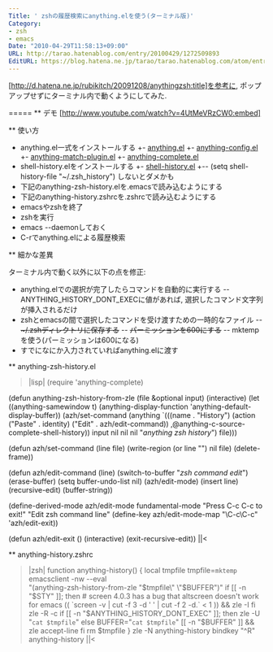 ```yaml
---
Title: ' zshの履歴検索にanything.elを使う(ターミナル版)'
Category:
- zsh
- emacs
Date: "2010-04-29T11:58:13+09:00"
URL: http://tarao.hatenablog.com/entry/20100429/1272509893
EditURL: https://blog.hatena.ne.jp/tarao/tarao.hatenablog.com/atom/entry/6653586347149236287
---
```


[http://d.hatena.ne.jp/rubikitch/20091208/anythingzsh:title]を参考に, ポップアップせずにターミナル内で動くようにしてみた.

=====
** デモ
[http://www.youtube.com/watch?v=4UtMeVRzCW0:embed]

** 使い方

+ anything.el一式をインストールする
+- <a href="http://www.emacswiki.org/emacs/download/anything.el">anything.el</a>
+- <a href="http://www.emacswiki.org/emacs/download/anything-config.el">anything-config.el</a>
+- <a href="http://www.emacswiki.org/emacs/download/anything-match-plugin.el">anything-match-plugin.el</a>
+- <a href="http://www.emacswiki.org/emacs/download/anything-complete.el">anything-complete.el</a>
+ shell-history.elをインストールする
+- <a href="http://www.emacswiki.org/emacs/download/shell-history.el">shell-history.el</a>
+-- (setq shell-history-file "~/.zsh_history") しないとダメかも
+ 下記のanything-zsh-history.elを.emacsで読み込むようにする
+ 下記のanything-history.zshrcを.zshrcで読み込むようにする
+ emacsやzshを終了
+ zshを実行
+ emacs --daemonしておく
+ C-rでanything.elによる履歴検索

** 細かな差異

ターミナル内で動く以外に以下の点を修正:
- anything.elでの選択が完了したらコマンドを自動的に実行する
-- ANYTHING_HISTORY_DONT_EXECに値があれば, 選択したコマンド文字列が挿入されるだけ
- zshとemacsの間で選択したコマンドを受け渡すための一時的なファイル
-- <s>~/.zshディレクトリに保存する</s>
-- <s>パーミッションを600にする</s>
-- mktempを使う(パーミッションは600になる)
- すでになにか入力されていればanything.elに渡す

** anything-zsh-history.el
>|lisp|
(require 'anything-complete)

(defun anything-zsh-history-from-zle (file &optional input)
  (interactive)
  (let ((anything-samewindow t)
        (anything-display-function 'anything-default-display-buffer))
    (azh/set-command
     (anything
      `(((name . "History")
         (action
          ("Paste" . identity)
          ("Edit" . azh/edit-command))
         ,@anything-c-source-complete-shell-history))
      input
      nil nil nil
      "*anything zsh history*")
     file)))

(defun azh/set-command (line file)
  (write-region (or line "") nil file)
  (delete-frame))

(defun azh/edit-command (line)
  (switch-to-buffer "*zsh command edit*")
  (erase-buffer)
  (setq buffer-undo-list nil)
  (azh/edit-mode)
  (insert line)
  (recursive-edit)
  (buffer-string))

(define-derived-mode azh/edit-mode fundamental-mode
  "Press C-c C-c to exit!"
  "Edit zsh command line"
  (define-key azh/edit-mode-map "\C-c\C-c" 'azh/edit-exit))

(defun azh/edit-exit ()
  (interactive)
  (exit-recursive-edit))
||<

** anything-history.zshrc
>|zsh|
function anything-history() {
    local tmpfile
    tmpfile=`mktemp`
    emacsclient -nw --eval \
        "(anything-zsh-history-from-zle \"$tmpfile\" \"$BUFFER\")"
    if [[ -n "$STY" ]]; then
        # screen 4.0.3 has a bug that altscreen doesn't work for emacs          
        (( `screen -v | cut -f 3 -d ' ' | cut -f 2 -d.` < 1 )) && zle -I
    fi
    zle -R -c
    if [[ -n "$ANYTHING_HISTORY_DONT_EXEC" ]]; then
        zle -U "`cat $tmpfile`"
    else
        BUFFER="`cat $tmpfile`"
        [[ -n "$BUFFER" ]] && zle accept-line
    fi
    rm $tmpfile
}
zle -N anything-history
bindkey "^R" anything-history
||<
